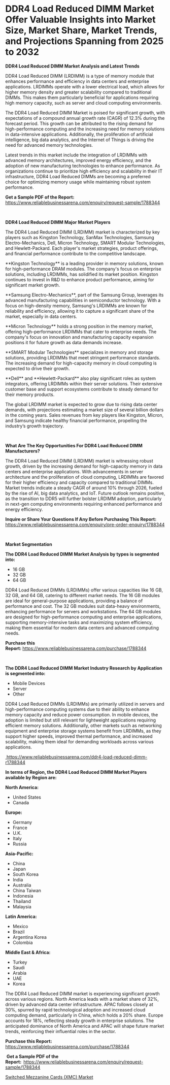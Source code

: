 <p><h1>DDR4 Load Reduced DIMM Market Offer Valuable Insights into Market Size, Market Share, Market Trends, and Projections Spanning from 2025 to 2032</h1></p><p><strong>DDR4 Load Reduced DIMM Market Analysis and Latest Trends</strong></p>
<p><p>DDR4 Load Reduced DIMM (LRDIMM) is a type of memory module that enhances performance and efficiency in data centers and enterprise applications. LRDIMMs operate with a lower electrical load, which allows for higher memory density and greater scalability compared to traditional DIMMs. This makes them particularly beneficial for applications requiring high memory capacity, such as server and cloud computing environments.</p><p>The DDR4 Load Reduced DIMM Market is poised for significant growth, with expectations of a compound annual growth rate (CAGR) of 12.3% during the forecast period. This growth can be attributed to the rising demand for high-performance computing and the increasing need for memory solutions in data-intensive applications. Additionally, the proliferation of artificial intelligence, big data analytics, and the Internet of Things is driving the need for advanced memory technologies.</p><p>Latest trends in this market include the integration of LRDIMMs with advanced memory architectures, improved energy efficiency, and the adoption of new manufacturing technologies to enhance performance. As organizations continue to prioritize high efficiency and scalability in their IT infrastructure, DDR4 Load Reduced DIMMs are becoming a preferred choice for optimizing memory usage while maintaining robust system performance.</p></p>
<p><strong>Get a Sample PDF of the Report:&nbsp;</strong> <a href="https://www.reliablebusinessarena.com/enquiry/request-sample/1788344?utm_campaign=2231&utm_medium=2&utm_source=Github&utm_content=ia&utm_term=13022025&utm_id=ddr4-load-reduced-dimm">https://www.reliablebusinessarena.com/enquiry/request-sample/1788344</a></p>
<p>&nbsp;</p>
<p><strong>DDR4 Load Reduced DIMM Major Market Players</strong></p>
<p><p>The DDR4 Load Reduced DIMM (LRDIMM) market is characterized by key players such as Kingston Technology, SanMax Technologies, Samsung Electro-Mechanics, Dell, Micron Technology, SMART Modular Technologies, and Hewlett-Packard. Each player's market strategies, product offerings, and financial performance contribute to the competitive landscape.</p><p>**Kingston Technology** is a leading provider in memory solutions, known for high-performance DRAM modules. The company's focus on enterprise solutions, including LRDIMMs, has solidified its market position. Kingston continues to invest in R&D to enhance product performance, aiming for significant market growth.</p><p>**Samsung Electro-Mechanics**, part of the Samsung Group, leverages its advanced manufacturing capabilities in semiconductor technology. With a focus on high-density memory, Samsung's LRDIMMs are known for reliability and efficiency, allowing it to capture a significant share of the market, especially in data centers.</p><p>**Micron Technology** holds a strong position in the memory market, offering high-performance LRDIMMs that cater to enterprise needs. The company's focus on innovation and manufacturing capacity expansion positions it for future growth as data demands increase.</p><p>**SMART Modular Technologies** specializes in memory and storage solutions, providing LRDIMMs that meet stringent performance standards. The increasing demand for high-capacity memory in cloud computing is expected to drive their growth.</p><p>**Dell** and **Hewlett-Packard** also play significant roles as system integrators, offering LRDIMMs within their server solutions. Their extensive customer base and support ecosystems contribute to steady demand for their memory products.</p><p>The global LRDIMM market is expected to grow due to rising data center demands, with projections estimating a market size of several billion dollars in the coming years. Sales revenues from key players like Kingston, Micron, and Samsung indicate healthy financial performance, propelling the industry’s growth trajectory.</p></p>
<p>&nbsp;</p>
<p><strong>What Are The Key Opportunities For DDR4 Load Reduced DIMM Manufacturers?</strong></p>
<p><p>The DDR4 Load Reduced DIMM (LRDIMM) market is witnessing robust growth, driven by the increasing demand for high-capacity memory in data centers and enterprise applications. With advancements in server architecture and the proliferation of cloud computing, LRDIMMs are favored for their higher efficiency and capacity compared to traditional DIMMs. Market trends indicate a steady CAGR of around 10% through 2026, fueled by the rise of AI, big data analytics, and IoT. Future outlook remains positive, as the transition to DDR5 will further bolster LRDIMM adoption, particularly in next-gen computing environments requiring enhanced performance and energy efficiency.</p></p>
<p><strong>Inquire or Share Your Questions If Any Before Purchasing This Report:</strong> <a href="https://www.reliablebusinessarena.com/enquiry/pre-order-enquiry/1788344?utm_campaign=2231&utm_medium=2&utm_source=Github&utm_content=ia&utm_term=13022025&utm_id=ddr4-load-reduced-dimm">https://www.reliablebusinessarena.com/enquiry/pre-order-enquiry/1788344</a></p>
<p>&nbsp;</p>
<p><strong>Market Segmentation</strong></p>
<p><strong>The DDR4 Load Reduced DIMM Market Analysis by types is segmented into:</strong></p>
<p><ul><li>16 GB</li><li>32 GB</li><li>64 GB</li></ul></p>
<p><p>DDR4 Load Reduced DIMMs (LRDIMMs) offer various capacities like 16 GB, 32 GB, and 64 GB, catering to different market needs. The 16 GB modules are ideal for general-purpose applications, providing a balance of performance and cost. The 32 GB modules suit data-heavy environments, enhancing performance for servers and workstations. The 64 GB modules are designed for high-performance computing and enterprise applications, supporting memory-intensive tasks and maximizing system efficiency, making them essential for modern data centers and advanced computing needs.</p></p>
<p><strong>Purchase this Report:&nbsp;</strong><a href="https://www.reliablebusinessarena.com/purchase/1788344?utm_campaign=2231&utm_medium=2&utm_source=Github&utm_content=ia&utm_term=13022025&utm_id=ddr4-load-reduced-dimm">https://www.reliablebusinessarena.com/purchase/1788344</a></p>
<p>&nbsp;</p>
<p><strong>The DDR4 Load Reduced DIMM Market Industry Research by Application is segmented into:</strong></p>
<p><ul><li>Mobile Devices</li><li>Server</li><li>Other</li></ul></p>
<p><p>DDR4 Load Reduced DIMMs (LRDIMMs) are primarily utilized in servers and high-performance computing systems due to their ability to enhance memory capacity and reduce power consumption. In mobile devices, the adoption is limited but still relevant for lightweight applications requiring efficient memory solutions. Additionally, other markets such as networking equipment and enterprise storage systems benefit from LRDIMMs, as they support higher speeds, improved thermal performance, and increased scalability, making them ideal for demanding workloads across various applications.</p></p>
<p><a href="https://www.reliablebusinessarena.com/ddr4-load-reduced-dimm-r1788344?utm_campaign=2231&utm_medium=2&utm_source=Github&utm_content=ia&utm_term=13022025&utm_id=ddr4-load-reduced-dimm">&nbsp;https://www.reliablebusinessarena.com/ddr4-load-reduced-dimm-r1788344</a></p>
<p><strong>In terms of Region, the DDR4 Load Reduced DIMM Market Players available by Region are:</strong></p>
<p>
    <p> <strong> North America: </strong>
        <ul>
            <li>United States</li>
            <li>Canada</li>
        </ul>
        </p> 
    <p> <strong> Europe: </strong>
        <ul>
            <li>Germany</li>
            <li>France</li>
            <li>U.K.</li>
            <li>Italy</li>
            <li>Russia</li>
        </ul>
        </p> 
    <p> <strong> Asia-Pacific: </strong>
        <ul>
            <li>China</li>
            <li>Japan</li>
            <li>South Korea</li>
            <li>India</li>
            <li>Australia</li>
            <li>China Taiwan</li>
            <li>Indonesia</li>
            <li>Thailand</li>
            <li>Malaysia</li>
        </ul>
        </p> 
    <p> <strong> Latin America: </strong>
        <ul>
            <li>Mexico</li>
            <li>Brazil</li>
            <li>Argentina Korea</li>
            <li>Colombia</li>
        </ul>
        </p> 
    <p> <strong> Middle East & Africa: </strong>
        <ul>
            <li>Turkey</li>
            <li>Saudi</li>
            <li>Arabia</li>
            <li>UAE</li>
            <li>Korea</li>
        </ul>
    </p>
    </p>
<p><p>The DDR4 Load Reduced DIMM market is experiencing significant growth across various regions. North America leads with a market share of 32%, driven by advanced data center infrastructure. APAC follows closely at 30%, spurred by rapid technological adoption and increased cloud computing demand, particularly in China, which holds a 20% share. Europe accounts for 18%, reflecting steady growth in enterprise solutions. The anticipated dominance of North America and APAC will shape future market trends, reinforcing their influential roles in the sector.</p></p>
<p><strong>Purchase this Report: </strong><a href="https://www.reliablebusinessarena.com/purchase/1788344?utm_campaign=2231&utm_medium=2&utm_source=Github&utm_content=ia&utm_term=13022025&utm_id=ddr4-load-reduced-dimm">https://www.reliablebusinessarena.com/purchase/1788344</a></p>
<p>&nbsp;<strong>Get a Sample PDF of the Report:&nbsp;&nbsp;</strong><a href="https://www.reliablebusinessarena.com/enquiry/request-sample/1788344?utm_campaign=2231&utm_medium=2&utm_source=Github&utm_content=ia&utm_term=13022025&utm_id=ddr4-load-reduced-dimm">https://www.reliablebusinessarena.com/enquiry/request-sample/1788344</a></p>
<p><strong></strong></p>
<p><p><a href="https://github.com/ParvinKhatun77/Market-Research-Report-List-1/blob/main/switched-mezzanine-cards-xmc-market.md?utm_campaign=2231&utm_medium=2&utm_source=Github&utm_content=ia&utm_term=13022025&utm_id=ddr4-load-reduced-dimm">Switched Mezzanine Cards (XMC) Market</a></p></p>